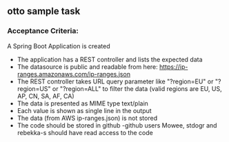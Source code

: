 ## otto sample task

### Acceptance Criteria:
A Spring Boot Application is created 
- The application has a REST controller and lists the expected data  
- The datasource is public and readable from here: https://ip-ranges.amazonaws.com/ip-ranges.json  
- The REST controller takes URL query parameter like "?region=EU" or "?region=US" or "?region=ALL" to filter the data (valid regions are EU, US, AP, CN, SA, AF, CA)  
- The data is presented as MIME type text/plain  
- Each value is shown as single line in the output  
- The data (from AWS ip-ranges.json) is not stored  
- The code should be stored in github
-github users Mowee, stdogr and rebekka-s should have read access to the code  